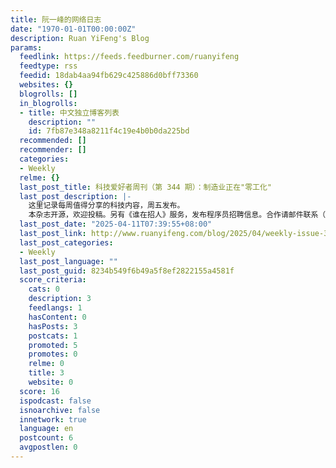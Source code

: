 ```yaml
---
title: 阮一峰的网络日志
date: "1970-01-01T00:00:00Z"
description: Ruan YiFeng's Blog
params:
  feedlink: https://feeds.feedburner.com/ruanyifeng
  feedtype: rss
  feedid: 18dab4aa94fb629c425886d0bff73360
  websites: {}
  blogrolls: []
  in_blogrolls:
  - title: 中文独立博客列表
    description: ""
    id: 7fb87e348a8211f4c19e4b0b0da225bd
  recommended: []
  recommender: []
  categories:
  - Weekly
  relme: {}
  last_post_title: 科技爱好者周刊（第 344 期）：制造业正在"零工化"
  last_post_description: |-
    这里记录每周值得分享的科技内容，周五发布。
    本杂志开源，欢迎投稿。另有《谁在招人》服务，发布程序员招聘信息。合作请邮件联系（yifeng
  last_post_date: "2025-04-11T07:39:55+08:00"
  last_post_link: http://www.ruanyifeng.com/blog/2025/04/weekly-issue-344.html
  last_post_categories:
  - Weekly
  last_post_language: ""
  last_post_guid: 8234b549f6b49a5f8ef2822155a4581f
  score_criteria:
    cats: 0
    description: 3
    feedlangs: 1
    hasContent: 0
    hasPosts: 3
    postcats: 1
    promoted: 5
    promotes: 0
    relme: 0
    title: 3
    website: 0
  score: 16
  ispodcast: false
  isnoarchive: false
  innetwork: true
  language: en
  postcount: 6
  avgpostlen: 0
---
```

